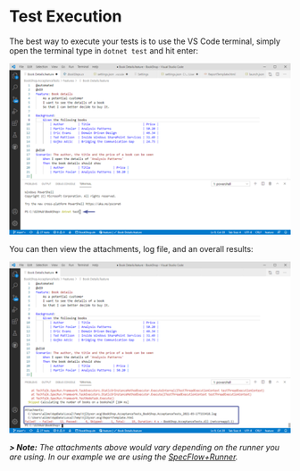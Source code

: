 # Test Execution

The best way to execute your tests is to use the VS Code terminal, simply open the terminal type in `dotnet test` and hit enter:

![vscodetest](../_static/images/vscodetest.png)

You can then view the attachments, log file, and an overall results:

![vscoderesult](../_static/images/vscoderesult.png)

***> Note:** The attachments above would vary depending on the runner you are using. In our example we are using the [SpecFlow+Runner](https://docs.specflow.org/projects/specflow-runner/en/latest/).*
